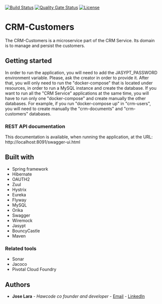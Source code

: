[![Build Status](https://travis-ci.org/JoseHawk/crm-customers.svg?branch=master)](https://travis-ci.org/JoseHawk/crm-customers)
[![Quality Gate Status](https://sonarcloud.io/api/project_badges/measure?project=com.joselara%3Acrm-customers&metric=alert_status)](https://sonarcloud.io/dashboard?id=com.joselara%3Acrm-customers)
[![License](https://img.shields.io/badge/License-GNU%20General%20Public%20License%203.0-brightgreen.svg)](http://www.gnu.org/licenses/gpl-3.0.txt)

# CRM-Customers
The CRM-Customers is a microservice part of the CRM Service. Its domain is to manage and persist the customers.

## Getting started

In order to run the application, you will need to add the JASYPT_PASSWORD environment variable. Please, ask the creator in order to provide it.
After that, you will only need to run the "docker-compose" that is located under resources, in order to run a MySQL instance and create the database.
If you want to run all the "CRM Service" applications at the same time, you will have to run only one "docker-compose" and create manually the other databases. For example, if you run "docker-compose up" in "crm-users", you will need to create manually the "crm-documents" and "crm-customers" databases.

### REST API documentation

This documentation is available, when running the application, at the URL: http://localhost:8091/swagger-ui.html
## Built with

 * Spring framework
 * Hibernate
 * OAUTH2
 * Zuul
 * Hystrix
 * Eureka
 * Flyway
 * MySQL
 * Orika
 * Swagger
 * Wiremock
 * Jasypt
 * BouncyCastle
 * Maven
 
### Related tools

 * Sonar
 * Jacoco
 * Pivotal Cloud Foundry
 
## Authors

 * **Jose Lara** - *Hawcode co founder and developer* - [Email](LaraGomezJC@gmail.com) - [LinkedIn](https://es.linkedin.com/in/josecarloslaragomez)

